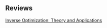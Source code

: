 


## Reviews

[Inverse Optimization: Theory and Applications](https://arxiv.org/pdf/2109.03920.pdf)
